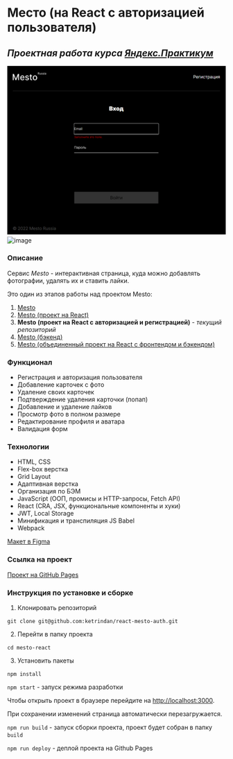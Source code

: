 # Место (на React с авторизацией пользователя)

## ***Проектная работа курса [Яндекс.Практикум](https://practicum.yandex.ru/)***

![image](https://raw.githubusercontent.com/ketrindan/react-mesto-auth/main/src/images/screen1.png)
<img url="https://raw.githubusercontent.com/ketrindan/react-mesto-auth/main/src/images/screen2.png" alt="image" align="center" />


### **Описание**
Сервис *Mesto* - интерактивная страница, куда можно добавлять фотографии, удалять их и ставить лайки.

Это один из этапов работы над проектом Mesto:

1. [Mesto](https://github.com/ketrindan/mesto)
2. [Mesto (проект на React)](https://github.com/ketrindan/mesto-react)
3. **Mesto (проект на React с авторизацией и регистрацией)** - *текущий репозиторий*
4. [Mesto (бэкенд)](https://github.com/ketrindan/express-mesto-gha)
5. [Mesto (объединенный проект на React с фронтендом и бэкендом)](https://github.com/ketrindan/react-mesto-api-full)

### **Функционал**
* Регистрация и авторизация пользователя
* Добавление карточек с фото
* Удаление своих карточек
* Подтверждение удаления карточки (попап)
* Добавление и удаление лайков
* Просмотр фото в полном размере
* Редактирование профиля и аватара
* Валидация форм

### **Технологии**
* HTML, CSS
* Flex-box верстка
* Grid Layout
* Адаптивная верстка
* Организация по БЭМ
* JavaScript (ООП, промисы и HTTP-запросы, Fetch API)
* React (CRA, JSX, функциональные компоненты и хуки)
* JWT, Local Storage
* Минификация и транспиляция JS Babel
* Webpack

[Макет в Figma](https://www.figma.com/file/2cn9N9jSkmxD84oJik7xL7/JavaScript.-Sprint-4?node-id=0-1)

### **Ссылка на проект**
[Проект на GitHub Pages](https://ketrindan.github.io/react-mesto-auth/)

### **Инструкция по установке и сборке**
1. Клонировать репозиторий
```
git clone git@github.com:ketrindan/react-mesto-auth.git
```
2. Перейти в папку проекта
```
cd mesto-react
```
3. Установить пакеты
```
npm install
```


`npm start` - запуск режима разработки

Чтобы открыть проект в браузере перейдите на [http://localhost:3000](http://localhost:3000).

При сохранении изменений страница автоматически перезагружается.


`npm run build` - запуск сборки проекта, проект будет собран в папку `build`

`npm run deploy` - деплой проекта на Github Pages
